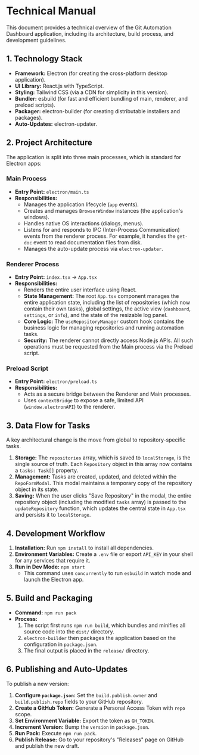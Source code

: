 # Technical Manual

This document provides a technical overview of the Git Automation Dashboard application, including its architecture, build process, and development guidelines.

## 1. Technology Stack

-   **Framework:** Electron (for creating the cross-platform desktop application).
-   **UI Library:** React.js with TypeScript.
-   **Styling:** Tailwind CSS (via a CDN for simplicity in this version).
-   **Bundler:** esbuild (for fast and efficient bundling of main, renderer, and preload scripts).
-   **Packager:** electron-builder (for creating distributable installers and packages).
-   **Auto-Updates:** electron-updater.

## 2. Project Architecture

The application is split into three main processes, which is standard for Electron apps:

### Main Process

-   **Entry Point:** `electron/main.ts`
-   **Responsibilities:**
    -   Manages the application lifecycle (`app` events).
    -   Creates and manages `BrowserWindow` instances (the application's windows).
    -   Handles native OS interactions (dialogs, menus).
    -   Listens for and responds to IPC (Inter-Process Communication) events from the renderer process. For example, it handles the `get-doc` event to read documentation files from disk.
    -   Manages the auto-update process via `electron-updater`.

### Renderer Process

-   **Entry Point:** `index.tsx` -> `App.tsx`
-   **Responsibilities:**
    -   Renders the entire user interface using React.
    -   **State Management:** The root `App.tsx` component manages the entire application state, including the list of repositories (which now contain their own tasks), global settings, the active view (`dashboard`, `settings`, or `info`), and the state of the resizable log panel.
    -   **Core Logic:** The `useRepositoryManager` custom hook contains the business logic for managing repositories and running automation tasks.
    -   **Security:** The renderer cannot directly access Node.js APIs. All such operations must be requested from the Main process via the Preload script.

### Preload Script

-   **Entry Point:** `electron/preload.ts`
-   **Responsibilities:**
    -   Acts as a secure bridge between the Renderer and Main processes.
    -   Uses `contextBridge` to expose a safe, limited API (`window.electronAPI`) to the renderer.

## 3. Data Flow for Tasks

A key architectural change is the move from global to repository-specific tasks.

1.  **Storage:** The `repositories` array, which is saved to `localStorage`, is the single source of truth. Each `Repository` object in this array now contains a `tasks: Task[]` property.
2.  **Management:** Tasks are created, updated, and deleted within the `RepoFormModal`. This modal maintains a temporary copy of the repository object in its state.
3.  **Saving:** When the user clicks "Save Repository" in the modal, the entire repository object (including the modified `tasks` array) is passed to the `updateRepository` function, which updates the central state in `App.tsx` and persists it to `localStorage`.

## 4. Development Workflow

1.  **Installation:** Run `npm install` to install all dependencies.
2.  **Environment Variables:** Create a `.env` file or export `API_KEY` in your shell for any services that require it.
3.  **Run in Dev Mode:** `npm start`
    -   This command uses `concurrently` to run `esbuild` in watch mode and launch the Electron app.

## 5. Build and Packaging

-   **Command:** `npm run pack`
-   **Process:**
    1.  The script first runs `npm run build`, which bundles and minifies all source code into the `dist/` directory.
    2.  `electron-builder` then packages the application based on the configuration in `package.json`.
    3.  The final output is placed in the `release/` directory.

## 6. Publishing and Auto-Updates

To publish a new version:

1.  **Configure `package.json`:** Set the `build.publish.owner` and `build.publish.repo` fields to your GitHub repository.
2.  **Create a GitHub Token:** Generate a Personal Access Token with `repo` scope.
3.  **Set Environment Variable:** Export the token as `GH_TOKEN`.
4.  **Increment Version:** Bump the `version` in `package.json`.
5.  **Run Pack:** Execute `npm run pack`.
6.  **Publish Release:** Go to your repository's "Releases" page on GitHub and publish the new draft.
